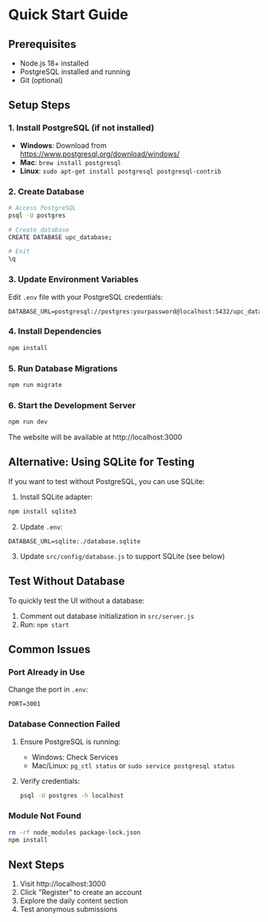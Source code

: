 # Quick Start Guide

## Prerequisites
- Node.js 18+ installed
- PostgreSQL installed and running
- Git (optional)

## Setup Steps

### 1. Install PostgreSQL (if not installed)
- **Windows**: Download from https://www.postgresql.org/download/windows/
- **Mac**: `brew install postgresql`
- **Linux**: `sudo apt-get install postgresql postgresql-contrib`

### 2. Create Database
```bash
# Access PostgreSQL
psql -U postgres

# Create database
CREATE DATABASE upc_database;

# Exit
\q
```

### 3. Update Environment Variables
Edit `.env` file with your PostgreSQL credentials:
```
DATABASE_URL=postgresql://postgres:yourpassword@localhost:5432/upc_database
```

### 4. Install Dependencies
```bash
npm install
```

### 5. Run Database Migrations
```bash
npm run migrate
```

### 6. Start the Development Server
```bash
npm run dev
```

The website will be available at http://localhost:3000

## Alternative: Using SQLite for Testing

If you want to test without PostgreSQL, you can use SQLite:

1. Install SQLite adapter:
```bash
npm install sqlite3
```

2. Update `.env`:
```
DATABASE_URL=sqlite:./database.sqlite
```

3. Update `src/config/database.js` to support SQLite (see below)

## Test Without Database

To quickly test the UI without a database:

1. Comment out database initialization in `src/server.js`
2. Run: `npm start`

## Common Issues

### Port Already in Use
Change the port in `.env`:
```
PORT=3001
```

### Database Connection Failed
1. Ensure PostgreSQL is running:
   - Windows: Check Services
   - Mac/Linux: `pg_ctl status` or `sudo service postgresql status`

2. Verify credentials:
   ```bash
   psql -U postgres -h localhost
   ```

### Module Not Found
```bash
rm -rf node_modules package-lock.json
npm install
```

## Next Steps
1. Visit http://localhost:3000
2. Click "Register" to create an account
3. Explore the daily content section
4. Test anonymous submissions